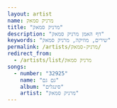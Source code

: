```yaml
---
layout: artist
name: מרניק סמאק
title: "מרניק סמאק"
description: "דף האמן מרניק סמאק"
keywords: "שירים, מוזיקה, מרניק סמאק"
permalink: /artists/מרניק-סמאק/
redirect_from:
  - /artists/list/מרניק סמאק
songs:
  - number: "32925"
    name: "גם גם"
    album: "סינגלים"
    artist: "מרניק סמאק"
---
```

